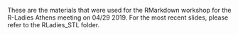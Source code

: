 These are the materials that were used for the RMarkdown workshop for the R-Ladies Athens meeting on 04/29 2019. For the most recent slides,
please refer to the RLadies_STL folder.
